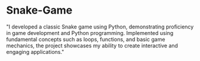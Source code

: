 # Snake-Game
"I developed a classic Snake game using Python, demonstrating proficiency in game development and Python programming. Implemented using fundamental concepts such as loops, functions, and basic game mechanics, the project showcases my ability to create interactive and engaging applications."
